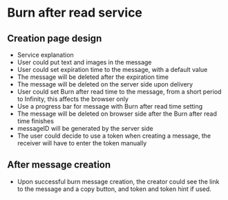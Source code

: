 # Burn after read service

## Creation page design

- Service explanation
- User could put text and images in the message
- User could set expiration time to the message, with a default value
- The message will be deleted after the expiration time
- The message will be deleted on the server side upon delivery
- User could set Burn after read time to the message, from a short period to Infinity, this affects the browser only
- Use a progress bar for message with Burn after read time setting
- The message will be deleted on browser side after the Burn after read time finishes
- messageID will be generated by the server side
- The user could decide to use a token when creating a message, the receiver will have to enter the token manually

## After message creation
- Upon successful burn message creation, the creator could see the link to the message and a copy button, and token and token hint if used.
